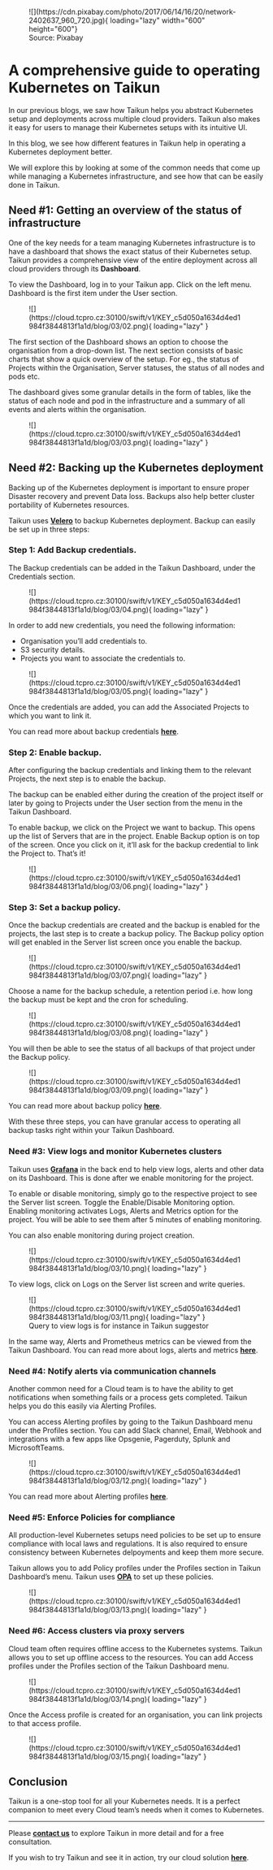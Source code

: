 <figure markdown>
  ![](https://cdn.pixabay.com/photo/2017/06/14/16/20/network-2402637_960_720.jpg){ loading="lazy" width="600" height="600"}
  <figcaption>Source: Pixabay  </figcaption>
</figure>


# **A comprehensive guide to operating Kubernetes on Taikun**

In our previous blogs, we saw how Taikun helps you abstract Kubernetes setup and deployments across multiple cloud providers. Taikun also makes it easy for users to manage their Kubernetes setups with its intuitive UI. 

In this blog, we see how different features in Taikun help in operating a Kubernetes deployment better. 

We will explore this by looking at some of the common needs that come up while managing a Kubernetes infrastructure, and see how that can be easily done in Taikun.


## **Need #1: Getting an overview of the status of infrastructure**

One of the key needs for a team managing Kubernetes infrastructure is to have a dashboard that shows the exact status of their Kubernetes setup. Taikun provides a comprehensive view of the entire deployment across all cloud providers through its **Dashboard**.

To view the Dashboard, log in to your Taikun app. Click on the left menu. Dashboard is the first item under the User section.

<figure markdown>
  ![](https://cloud.tcpro.cz:30100/swift/v1/KEY_c5d050a1634d4ed1984f3844813f1a1d/blog/03/02.png){ loading="lazy" }
  <figcaption></figcaption>
</figure>

The first section of the Dashboard shows an option to choose the organisation from a drop-down list. The next section consists of basic charts that show a quick overview of the setup. For eg., the status of Projects within the Organisation, Server statuses, the status of all nodes and pods etc.

The dashboard gives some granular details in the form of tables, like the status of each node and pod in the infrastructure and a summary of all events and alerts within the organisation.

<figure markdown>
  ![](https://cloud.tcpro.cz:30100/swift/v1/KEY_c5d050a1634d4ed1984f3844813f1a1d/blog/03/03.png){ loading="lazy" }
  <figcaption></figcaption>
</figure>

## **Need #2: Backing up the Kubernetes deployment**
Backing up of the Kubernetes deployment is important to ensure proper Disaster recovery and prevent Data loss. Backups also help better cluster portability of Kubernetes resources. 

Taikun uses [**Velero**](https://velero.io) to backup Kubernetes deployment. Backup can easily be set up in three steps:
### Step 1: Add Backup credentials. 
The Backup credentials can be added in the Taikun Dashboard, under the Credentials section.

<figure markdown>
  ![](https://cloud.tcpro.cz:30100/swift/v1/KEY_c5d050a1634d4ed1984f3844813f1a1d/blog/03/04.png){ loading="lazy" }
  <figcaption></figcaption>
</figure>

In order to add new credentials, you need the following information: 

* Organisation you’ll add credentials to.
* S3 security details. 
* Projects you want to associate the credentials to.
<figure markdown>
  ![](https://cloud.tcpro.cz:30100/swift/v1/KEY_c5d050a1634d4ed1984f3844813f1a1d/blog/03/05.png){ loading="lazy" }
  <figcaption></figcaption>
</figure>


Once the credentials are added, you can add the Associated Projects to which you want to link it.

You can read more about backup credentials [**here**](https://docs.taikun.cloud).
### Step 2: Enable backup.
After configuring the backup credentials and linking them to the relevant Projects, the next step is to enable the backup.

The backup can be enabled either during the creation of the project itself or later by going to Projects under the User section from the menu in the Taikun Dashboard.

To enable backup, we click on the Project we want to backup. This opens up the list of Servers that are in the project. Enable Backup option is on top of the screen. Once you click on it, it’ll ask for the backup credential to link the Project to. That’s it!
<figure markdown>
  ![](https://cloud.tcpro.cz:30100/swift/v1/KEY_c5d050a1634d4ed1984f3844813f1a1d/blog/03/06.png){ loading="lazy" }
  <figcaption></figcaption>
</figure>


### Step 3: Set a backup policy.

Once the backup credentials are created and the backup is enabled for the projects, the last step is to create a backup policy. The Backup policy option will get enabled in the Server list screen once you enable the backup. 

<figure markdown>
  ![](https://cloud.tcpro.cz:30100/swift/v1/KEY_c5d050a1634d4ed1984f3844813f1a1d/blog/03/07.png){ loading="lazy" }
  <figcaption></figcaption>
</figure>

Choose a name for the backup schedule, a retention period i.e. how long the backup must be kept and the cron for scheduling. 

<figure markdown>
  ![](https://cloud.tcpro.cz:30100/swift/v1/KEY_c5d050a1634d4ed1984f3844813f1a1d/blog/03/08.png){ loading="lazy" }
  <figcaption></figcaption>
</figure>

You will then be able to see the status of all backups of that project under the Backup policy.

<figure markdown>
  ![](https://cloud.tcpro.cz:30100/swift/v1/KEY_c5d050a1634d4ed1984f3844813f1a1d/blog/03/09.png){ loading="lazy" }
  <figcaption></figcaption>
</figure>

You can read more about backup policy [**here**](https://docs.taikun.cloud).

With these three steps, you can have granular access to operating all backup tasks right within your Taikun Dashboard.

### Need #3: View logs and monitor Kubernetes clusters

Taikun uses [**Grafana**](https://grafana.com/products/cloud/) in the back end to help view logs, alerts and other data on its Dashboard. This is done after we enable monitoring for the project.

To enable or disable monitoring, simply go to the respective project to see the Server list screen. Toggle the Enable/Disable Monitoring option. Enabling monitoring activates Logs, Alerts and Metrics option for the project. You will be able to see them after 5 minutes of enabling monitoring. 

You can also enable monitoring during project creation.
<figure markdown>
  ![](https://cloud.tcpro.cz:30100/swift/v1/KEY_c5d050a1634d4ed1984f3844813f1a1d/blog/03/10.png){ loading="lazy" }
  <figcaption></figcaption>
</figure>

To view logs, click on Logs on the Server list screen and write queries. 

<figure markdown>
  ![](https://cloud.tcpro.cz:30100/swift/v1/KEY_c5d050a1634d4ed1984f3844813f1a1d/blog/03/11.png){ loading="lazy" }
  <figcaption>Query to view logs is for instance in Taikun suggestor </figcaption>
</figure>


In the same way, Alerts and Prometheus metrics can be viewed from the Taikun Dashboard. You can read more about logs, alerts and metrics [**here**](https://docs.taikun.cloud/manager/projects/project-details-k8s/?h=alerts#alerts).

### Need #4: Notify alerts via communication channels

Another common need for a Cloud team is to have the ability to get notifications when something fails or a process gets completed. Taikun helps you do this easily via Alerting Profiles. 

You can access Alerting profiles by going to the Taikun Dashboard menu under the Profiles section. You can add Slack channel, Email, Webhook and integrations with a few apps like Opsgenie, Pagerduty, Splunk and MicrosoftTeams. 
<figure markdown>
  ![](https://cloud.tcpro.cz:30100/swift/v1/KEY_c5d050a1634d4ed1984f3844813f1a1d/blog/03/12.png){ loading="lazy" }
  <figcaption></figcaption>
</figure>


You can read more about Alerting profiles [**here**](https://docs.taikun.cloud/partner/alerting-profiles/?h=alerti).

### Need #5: Enforce Policies for compliance

All production-level Kubernetes setups need policies to be set up to ensure compliance with local laws and regulations. It is also required to ensure consistency between Kubernetes delpoyments and keep them more secure.

Taikun allows you to add Policy profiles under the Profiles section in Taikun Dashboard’s menu. Taikun uses [**OPA**](https://www.openpolicyagent.org/) to set up these policies.

<figure markdown>
  ![](https://cloud.tcpro.cz:30100/swift/v1/KEY_c5d050a1634d4ed1984f3844813f1a1d/blog/03/13.png){ loading="lazy" }
  <figcaption></figcaption>
</figure>

### Need #6: Access clusters via proxy servers
Cloud team often requires offline access to the Kubernetes systems. Taikun allows you to set up offline access to the resources. You can add Access profiles under the Profiles section of the Taikun Dashboard menu.
<figure markdown>
  ![](https://cloud.tcpro.cz:30100/swift/v1/KEY_c5d050a1634d4ed1984f3844813f1a1d/blog/03/14.png){ loading="lazy" }
  <figcaption></figcaption>
</figure>

Once the Access profile is created for an organisation, you can link projects to that access profile.

<figure markdown>
  ![](https://cloud.tcpro.cz:30100/swift/v1/KEY_c5d050a1634d4ed1984f3844813f1a1d/blog/03/15.png){ loading="lazy" }
  <figcaption></figcaption>
</figure>


## **Conclusion** 

Taikun is a one-stop tool for all your Kubernetes needs. It is a perfect companion to meet every Cloud team’s needs when it comes to Kubernetes.
___
Please [**contact us**](mailto:info@itera.io) to explore Taikun in more detail and for a free consultation.

If you wish to try Taikun and see it in action, try our cloud solution [**here**](https://taikun.cloud).

